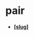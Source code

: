 <!-- generated by markdown-notes-tree -->

# pair

<!-- optional markdown-notes-tree directory description starts here -->

<!-- optional markdown-notes-tree directory description ends here -->

- [**\[slug\]**](\[slug])
